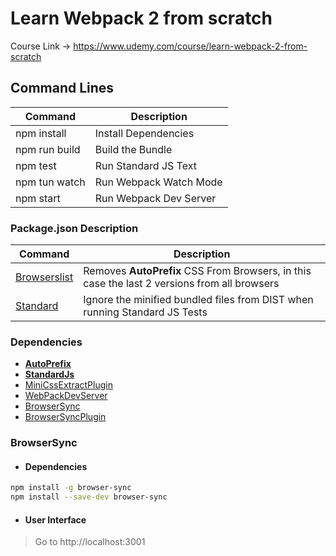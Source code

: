 # Learn Webpack 2 from scratch

Course Link -> https://www.udemy.com/course/learn-webpack-2-from-scratch

## Command Lines
| Command | Description |
| - | - |
| npm install   | Install Dependencies |
| npm run build | Build the Bundle     |
| npm test      | Run Standard JS Text |
| npm tun watch | Run Webpack Watch Mode |
| npm start     | Run Webpack Dev Server |

### Package.json Description

| Command | Description |
| - | - |
| [Browserslist](https://github.com/browserslist/browserslist#queries) | Removes **AutoPrefix** CSS From Browsers, in this case the last 2 versions from all browsers |
| [Standard](https://standardjs.com/) | Ignore the minified bundled files from DIST when running Standard JS Tests |

### Dependencies

- [**AutoPrefix**](https://github.com/postcss/autoprefixer)
- [**StandardJs**](https://www.npmjs.com/package/standard)
- [MiniCssExtractPlugin](https://webpack.js.org/plugins/mini-css-extract-plugin/)
- [WebPackDevServer](https://webpack.js.org/guides/development/#using-webpack-dev-server)
- [BrowserSync](https://www.browsersync.io/)
- [BrowserSyncPlugin](https://github.com/Va1/browser-sync-webpack-plugin)


### BrowserSync

- #### Dependencies

```bash
npm install -g browser-sync
npm install --save-dev browser-sync
```

- #### User Interface

> Go to http://localhost:3001